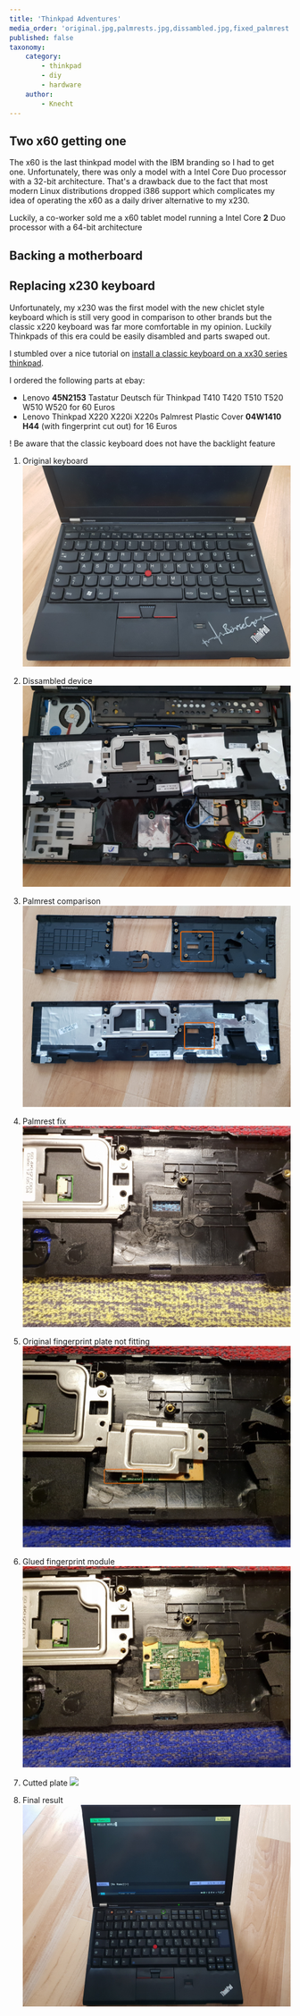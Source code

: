 ```yaml
---
title: 'Thinkpad Adventures'
media_order: 'original.jpg,palmrests.jpg,dissambled.jpg,fixed_palmrest.jpg,fingerprint-plate.jpg,glued.jpg,cutted.jpg,final.jpg'
published: false
taxonomy:
    category:
        - thinkpad
        - diy
        - hardware
    author:
        - Knecht
---
```


## Two x60 getting one

The x60 is the last thinkpad model with the IBM branding so I had to get one. Unfortunately, there was only a model with a Intel Core Duo processor with a 32-bit architecture. That's a drawback due to the fact that most modern Linux distributions dropped i386 support which complicates my idea of operating the x60 as a daily driver alternative to my x230.

Luckily, a co-worker sold me a x60 tablet model running a Intel Core **2** Duo processor with a 64-bit architecture

## Backing a motherboard

## Replacing x230 keyboard

Unfortunately, my x230 was the first model with the new chiclet style keyboard which is still very good in comparison to other brands but the classic x220 keyboard was far more comfortable in my opinion. Luckily Thinkpads of this era could be easily disambled and parts swaped out.

I stumbled over a nice tutorial on [install a classic keyboard on a xx30 series thinkpad](http://www.thinkwiki.org/wiki/Install_Classic_Keyboard_on_xx30_Series_ThinkPads).

I ordered the following parts at ebay:
-  Lenovo **45N2153** Tastatur Deutsch für Thinkpad T410 T420 T510 T520 W510 W520 for 60 Euros
-  Lenovo Thinkpad X220 X220i X220s Palmrest Plastic Cover **04W1410 H44** (with fingerprint cut out) for 16 Euros

! Be aware that the classic keyboard does not have the backlight feature

1. Original keyboard
![](original.jpg?display=thumbnail)

1. Dissambled device
![](dissambled.jpg?display=thumbnail)

1. Palmrest comparison 
![](palmrests.jpg?display=thumbnail)

1. Palmrest fix
![](fixed_palmrest.jpg?display=thumbnail)

1. Original fingerprint plate not fitting
![](fingerprint-plate.jpg?display=thumbnail)

1. Glued fingerprint module
![](glued.jpg?display=thumbnail)

1. Cutted plate
![](cutted.jpg?display=thumbnail)

1. Final result
![](final.jpg?display=thumbnail)